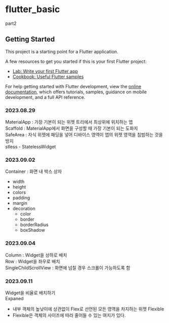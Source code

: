 # flutter_basic

part2

## Getting Started

This project is a starting point for a Flutter application.

A few resources to get you started if this is your first Flutter project:

- [Lab: Write your first Flutter app](https://docs.flutter.dev/get-started/codelab)
- [Cookbook: Useful Flutter samples](https://docs.flutter.dev/cookbook)

For help getting started with Flutter development, view the
[online documentation](https://docs.flutter.dev/), which offers tutorials,
samples, guidance on mobile development, and a full API reference.

### 2023.08.29
MaterialApp : 가장 기본이 되는 위젯 트리에서 최상위에 위치하는 앱  
Scaffold : MaterialApp에서 화면을 구성할 때 가장 기본이 되는 도화지  
SafeArea : 자식 위젯에 패딩을 넣어 디바이스 영역이 앱의 위젯 영역을 침범하는 것을 방지  
stless - StatelessWidget

### 2023.09.02
Container : 화면 내 박스 상자
- width
- height
- colors
- padding
- margin
- decoration
  - color
  - border
  - borderRadius
  - boxShadow

### 2023.09.04  
Column : Widget을 상하로 배치  
Row : Widget을 좌우로 배치  
SingleChildScrollView : 화면에 넘칠 경우 스크롤이 가능하도록 함  

### 2023.09.11  
Widget을 비율로 배치하기  
Expaned  
- 내부 객체의 높낮이에 상관없이 Flex로 선언된 모든 영역을 차지하는 위젯
Flexible  
- Flexible은 객체의 사이즈에 따라 줄어들 수 있는 여지가 있다.